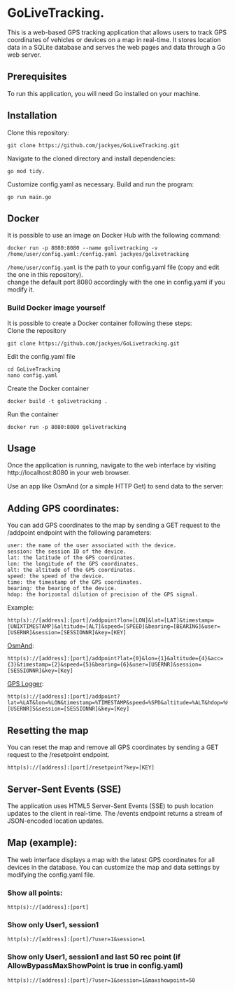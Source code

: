 # GoLiveTracking.  
This is a web-based GPS tracking application that allows users to track GPS coordinates of vehicles or devices on a map in real-time. It stores location data in a SQLite database and serves the web pages and data through a Go web server.  

## Prerequisites
To run this application, you will need Go installed on your machine.

## Installation
Clone this repository: 
```
git clone https://github.com/jackyes/GoLiveTracking.git
```
Navigate to the cloned directory and install dependencies: 
```
go mod tidy.
```
Customize config.yaml as necessary.
Build and run the program:
```
go run main.go
```  
    
## Docker  

It is possible to use an image on Docker Hub with the following command:

    docker run -p 8080:8080 --name golivetracking -v /home/user/config.yaml:/config.yaml jackyes/golivetracking 
    
`/home/user/config.yaml` is the path to your config.yaml file (copy and edit the one in this repository).  
change the default port 8080 accordingly with the one in config.yaml if you modify it.
  
### Build Docker image yourself  
It is possible to create a Docker container following these steps:  
Clone the repository  

    git clone https://github.com/jackyes/GoLivetracking.git  
    
Edit the config.yaml file  
  
    cd GoLiveTracking
    nano config.yaml
  
Create the Docker container  
  
    docker build -t golivetracking .  
  
Run the container  
  
    docker run -p 8080:8080 golivetracking  
  
  
## Usage
Once the application is running, navigate to the web interface by visiting http://localhost:8080 in your web browser.

Use an app like OsmAnd (or a simple HTTP Get) to send data to the server:  
  
## Adding GPS coordinates:  
You can add GPS coordinates to the map by sending a GET request to the /addpoint endpoint with the following parameters:  
```
user: the name of the user associated with the device.
session: the session ID of the device.
lat: the latitude of the GPS coordinates.
lon: the longitude of the GPS coordinates.
alt: the altitude of the GPS coordinates.
speed: the speed of the device.
time: the timestamp of the GPS coordinates.
bearing: the bearing of the device.
hdop: the horizontal dilution of precision of the GPS signal.
```
  
Example:
```
http(s)://[address]:[port]/addpoint?lon=[LON]&lat=[LAT]&timestamp=[UNIXTIMESTAMP]&altitude=[ALT]&speed=[SPEED]&bearing=[BEARING]&user=[USERNR]&session=[SESSIONNR]&key=[KEY]  
```
[OsmAnd](https://osmand.net/):
```
http(s)://[address]:[port]/addpoint?lat={0}&lon={1}&altitude={4}&acc={3}&timestamp={2}&speed={5}&bearing={6}&user=[USERNR]&session=[SESSIONNR]&key=[Key]
```
[GPS Logger](https://f-droid.org/it/packages/com.mendhak.gpslogger/):
```
http(s)://[address]:[port]/addpoint?lat=%LAT&lon=%LON&timestamp=%TIMESTAMP&speed=%SPD&altitude=%ALT&hdop=%HDOP&user=[USERNR]5&session=[SESSIONNR]&key=[Key]
```
## Resetting the map
You can reset the map and remove all GPS coordinates by sending a GET request to the /resetpoint endpoint.
```
http(s)://[address]:[port]/resetpoint?key=[KEY]
```

## Server-Sent Events (SSE)
The application uses HTML5 Server-Sent Events (SSE) to push location updates to the client in real-time. The /events endpoint returns a stream of JSON-encoded location updates.

## Map (example):  
The web interface displays a map with the latest GPS coordinates for all devices in the database. You can customize the map and data settings by modifying the config.yaml file.  
### Show all points:
```
http(s)://[address]:[port]
```   
### Show only User1, session1   
```
http(s)://[address]:[port]/?user=1&session=1
```   
### Show only User1, session1 and last 50 rec point (if AllowBypassMaxShowPoint is true in config.yaml)
```  
http(s)://[address]:[port]/?user=1&session=1&maxshowpoint=50   
```  


